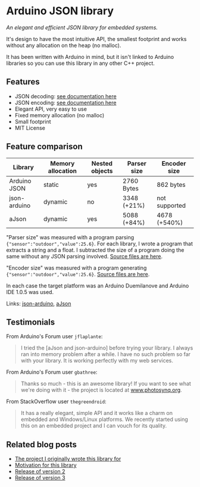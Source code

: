 Arduino JSON library
====================

*An elegant and efficient JSON library for embedded systems.*

It's design to have the most intuitive API, the smallest footprint and works without any allocation on the heap (no malloc).

It has been written with Arduino in mind, but it isn't linked to Arduino libraries so you can use this library in any other C++ project.

Features
--------

* JSON decoding: [see documentation here](/JsonParser/)
* JSON encoding: [see documentation here](/JsonGenerator/)
* Elegant API, very easy to use 
* Fixed memory allocation (no malloc)
* Small footprint
* MIT License

Feature comparison
------------------

| Library      | Memory allocation | Nested objects | Parser size | Encoder size  |
| ------------ | ----------------- | -------------- | ----------- | ------------- |
| Arduino JSON | static            | yes            | 2760 Bytes  | 862 bytes     |
| json-arduino | dynamic           | no             | 3348 (+21%) | not supported |
| aJson        | dynamic           | yes            | 5088 (+84%) | 4678 (+540%)  |

"Parser size" was measured with a program parsing `{"sensor":"outdoor","value":25.6}`.
For each library, I wrote a program that extracts a string and a float. I subtracted the size of a program doing the same without any JSON parsing involved. [Source files are here](https://gist.github.com/bblanchon/e8ba914a7109f3642c0f).

"Encoder size" was measured with a program generating `{"sensor":"outdoor","value":25.6}`.
[Source files are here](https://gist.github.com/bblanchon/60224e9dcfeab4ddc7e9).

In each case the target platform was an Arduino Duemilanove and Arduino IDE 1.0.5 was used. 

Links: [json-arduino](https://github.com/not404/json-arduino), [aJson](https://github.com/interactive-matter/aJson) 

Testimonials
------------

From Arduino's Forum user `jflaplante`:
> I tried the  [aJson and json-arduino] before trying your library. I always ran into memory problem after a while. 
> I have no such problem so far with your library. It is working perfectly with my web services.

From Arduino's Forum user `gbathree`:
> Thanks so much - this is an awesome library!  If you want to see what we're doing with it - the project is located at www.photosynq.org.

From StackOverflow user `thegreendroid`:
> It has a really elegant, simple API and it works like a charm on embedded and Windows/Linux platforms. We recently started using this on an embedded project and I can vouch for its quality.

Related blog posts
-----

* [The project I originally wrote this library for](http://blog.benoitblanchon.fr/rfid-payment-terminal/)
* [Motivation for this library](http://blog.benoitblanchon.fr/arduino-json-parser/)
* [Release of version 2](http://blog.benoitblanchon.fr/arduino-json-v2-0/)
* [Release of version 3](http://blog.benoitblanchon.fr/arduino-json-v3-0/)